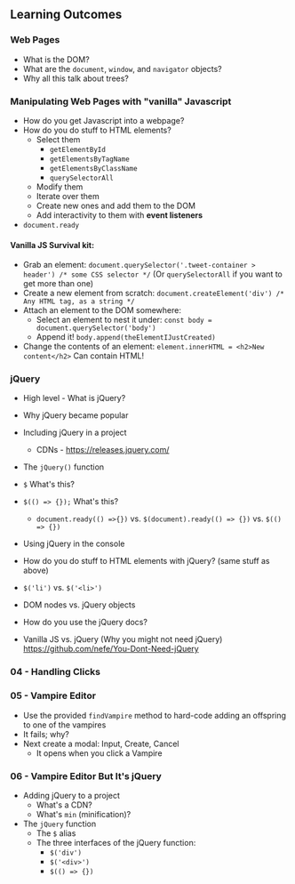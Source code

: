 ## Learning Outcomes

### Web Pages
* What is the DOM?
* What are the `document`, `window`, and `navigator` objects?
* Why all this talk about trees?

### Manipulating Web Pages with "vanilla" Javascript
* How do you get Javascript into a webpage?
* How do you do stuff to HTML elements?
  - Select them
    - `getElementById`
    - `getElementsByTagName`
    - `getElementsByClassName`
    - `querySelectorAll`
  - Modify them
  - Iterate over them
  - Create new ones and add them to the DOM
  - Add interactivity to them with **event listeners**
* `document.ready`

#### Vanilla JS Survival kit:

* Grab an element: `document.querySelector('.tweet-container > header') /* some CSS selector */` (Or `querySelectorAll` if you want to get more than one)
* Create a new element from scratch: `document.createElement('div') /* Any HTML tag, as a string */`
* Attach an element to the DOM somewhere:
  * Select an element to nest it under: `const body = document.querySelector('body')`
  * Append it! `body.append(theElementIJustCreated)`
* Change the contents of an element: `element.innerHTML = <h2>New content</h2>` Can contain HTML!

### jQuery
* High level - What is jQuery?
* Why jQuery became popular
* Including jQuery in a project
  * CDNs - https://releases.jquery.com/
* The `jQuery()` function
* `$` What's this?
* `$(() => {});` What's this?
  * `document.ready(() =>{})` vs. `$(document).ready(() => {})` vs. `$(() => {})`

* Using jQuery in the console
* How do you do stuff to HTML elements with jQuery? (same stuff as above)
* `$('li')` vs. `$('<li>')`
* DOM nodes vs. jQuery objects
* How do you use the jQuery docs?
* Vanilla JS vs. jQuery (Why you might not need jQuery) https://github.com/nefe/You-Dont-Need-jQuery

### 04 - Handling Clicks

### 05 - Vampire Editor

* Use the provided `findVampire` method to hard-code adding an offspring to one of the vampires
* It fails; why?
* Next create a modal: Input, Create, Cancel
  * It opens when you click a Vampire

### 06 - Vampire Editor But It's jQuery

* Adding jQuery to a project
  * What's a CDN?
  * What's `min` (minification)?
* The `jQuery` function
  * The `$` alias
  * The three interfaces of the jQuery function:
    * `$('div')`
    * `$('<div>')`
    * `$(() => {})`
